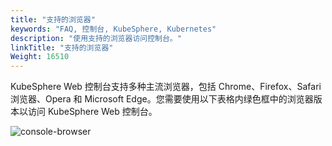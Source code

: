 ```yaml
---
title: "支持的浏览器"
keywords: "FAQ, 控制台, KubeSphere, Kubernetes"
description: "使用支持的浏览器访问控制台。"
linkTitle: "支持的浏览器"
Weight: 16510
---
```


KubeSphere Web 控制台支持多种主流浏览器，包括 Chrome、Firefox、Safari 浏览器、Opera 和 Microsoft Edge。您需要使用以下表格内绿色框中的浏览器版本以访问 KubeSphere Web 控制台。

![console-browser](/images/docs/faq/kubesphere-web-console/supported-browsers/console-browser.png)
